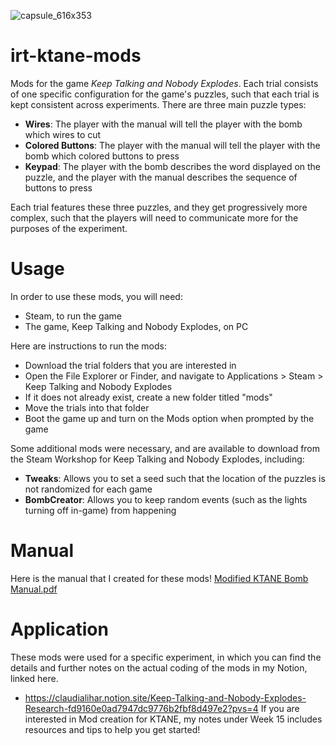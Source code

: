 ![capsule_616x353](https://github.com/claudiflower/irt-ktane-mods/assets/100651724/3d5ca21c-23b8-404c-b336-0650e1dfcec3)

# irt-ktane-mods
 Mods for the game _Keep Talking and Nobody Explodes_. Each trial consists of one specific configuration for the game's puzzles, such that each trial is kept consistent across experiments. There are three main puzzle types:
-   **Wires**: The player with the manual will tell the player with the bomb which wires to cut
-   **Colored Buttons**: The player with the manual will tell the player with the bomb which colored buttons to press
-   **Keypad**: The player with the bomb describes the word displayed on the puzzle, and the player with the manual describes the sequence of buttons to press

Each trial features these three puzzles, and they get progressively more complex, such that the players will need to communicate more for the purposes of the experiment.

# Usage
In order to use these mods, you will need:
- Steam, to run the game
- The game, Keep Talking and Nobody Explodes, on PC

Here are instructions to run the mods:
- Download the trial folders that you are interested in
- Open the File Explorer or Finder, and navigate to Applications > Steam > Keep Talking and Nobody Explodes
- If it does not already exist, create a new folder titled "mods"
- Move the trials into that folder
- Boot the game up and turn on the Mods option when prompted by the game

Some additional mods were necessary, and are available to download from the Steam Workshop for Keep Talking and Nobody Explodes, including:
- **Tweaks**: Allows you to set a seed such that the location of the puzzles is not randomized for each game
- **BombCreator**: Allows you to keep random events (such as the lights turning off in-game) from happening

# Manual
Here is the manual that I created for these mods!
[Modified KTANE Bomb Manual.pdf](https://github.com/claudiflower/irt-ktane-mods/files/14173843/Modified.KTANE.Bomb.Manual.pdf)

# Application
These mods were used for a specific experiment, in which you can find the details and further notes on the actual coding of the mods in my Notion, linked here. 
- https://claudialihar.notion.site/Keep-Talking-and-Nobody-Explodes-Research-fd9160e0ad7947dc9776b2fbf8d497e2?pvs=4
If you are interested in Mod creation for KTANE, my notes under Week 15 includes resources and tips to help you get started!
